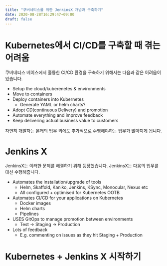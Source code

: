 ```yaml
---
title: "쿠버네티스를 위한 JenkinsX 개념과 구축하기"
date: 2020-08-28T16:29:47+09:00
draft: false
---
```


# Kubernetes에서 CI/CD를 구축할 때 겪는 어려움
쿠버네티스 베이스에서 훌륭한 CI/CD 환경을 구축하기 위해서는 다음과 같은 어려움이 있습니다.
* Setup the cloud/kuberenetes & environments
* Move to containers
* Deploy containers into Kubernetes
  * Generate YAML or helm charts?
* Adopt CD(continuous Delivery) and promotion
* Automate everything and improve feedback
* Keep delivering actual business value to customers

자연히 개발자는 본래의 업무 외에도 추가적으로 수행해야하는 업무가 많아지게 됩니다.

# Jenkins X
JenkinsX는 이러한 문제를 해결하기 위해 등장했습니다. JenkinsX는 다음의 업무를 대신 수행해줍니다.
* Automates the installation/upgrade of tools
  * Helm, Skaffold, Kaniko, Jenkins, KSync, Monocular, Nexus etc
  * All configured + optimised for Kubernetes OOTB
* Automates CI/CD for your applications on Kubernetes
  * Docker images
  * Helm charts
  * Pipelines
* USES GitOps to manage promotion between environments
  * Test -> Staging -> Production
* Lots of feedback
  * E.g. commenting on issues as they hit Staging + Production


# Kubernetes + Jenkins X 시작하기

